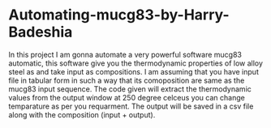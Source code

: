 # Automating-mucg83-by-Harry-Badeshia
In this project I am gonna automate a very powerful software mucg83 automatic, this software give you the thermodynamic properties of low alloy steel as and take input as compositions.
I am assuming that you have input file in tabular form in such a way that its comoposition are same as the mucg83 input sequence.
The code given will extract the thermodynamic values from the output window at 250 degree celceus you can change temparature as per you requarment.
The output will be saved in a csv file along with the composition (input + output).
